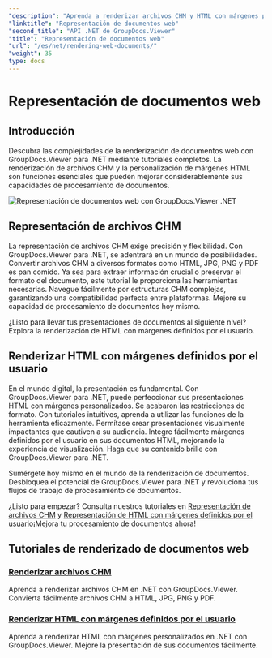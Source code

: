 ```yaml
---
"description": "Aprenda a renderizar archivos CHM y HTML con márgenes personalizados en .NET con GroupDocs.Viewer. Convierta CHM a formatos HTML, JPG, PNG y PDF sin problemas."
"linktitle": "Representación de documentos web"
"second_title": "API .NET de GroupDocs.Viewer"
"title": "Representación de documentos web"
"url": "/es/net/rendering-web-documents/"
"weight": 35
type: docs
---
```

# Representación de documentos web

## Introducción

Descubra las complejidades de la renderización de documentos web con GroupDocs.Viewer para .NET mediante tutoriales completos. La renderización de archivos CHM y la personalización de márgenes HTML son funciones esenciales que pueden mejorar considerablemente sus capacidades de procesamiento de documentos.

![Representación de documentos web con GroupDocs.Viewer .NET](/viewer/rendering-web-documents/image.png)

## Representación de archivos CHM

La representación de archivos CHM exige precisión y flexibilidad. Con GroupDocs.Viewer para .NET, se adentrará en un mundo de posibilidades. Convertir archivos CHM a diversos formatos como HTML, JPG, PNG y PDF es pan comido. Ya sea para extraer información crucial o preservar el formato del documento, este tutorial le proporciona las herramientas necesarias. Navegue fácilmente por estructuras CHM complejas, garantizando una compatibilidad perfecta entre plataformas. Mejore su capacidad de procesamiento de documentos hoy mismo.

¿Listo para llevar tus presentaciones de documentos al siguiente nivel? Explora la renderización de HTML con márgenes definidos por el usuario.

## Renderizar HTML con márgenes definidos por el usuario

En el mundo digital, la presentación es fundamental. Con GroupDocs.Viewer para .NET, puede perfeccionar sus presentaciones HTML con márgenes personalizados. Se acabaron las restricciones de formato. Con tutoriales intuitivos, aprenda a utilizar las funciones de la herramienta eficazmente. Permítase crear presentaciones visualmente impactantes que cautiven a su audiencia. Integre fácilmente márgenes definidos por el usuario en sus documentos HTML, mejorando la experiencia de visualización. Haga que su contenido brille con GroupDocs.Viewer para .NET.

Sumérgete hoy mismo en el mundo de la renderización de documentos. Desbloquea el potencial de GroupDocs.Viewer para .NET y revoluciona tus flujos de trabajo de procesamiento de documentos.

¿Listo para empezar? Consulta nuestros tutoriales en [Representación de archivos CHM](./render-chm/) y [Representación de HTML con márgenes definidos por el usuario](./render-html-margins/)¡Mejora tu procesamiento de documentos ahora!
## Tutoriales de renderizado de documentos web
### [Renderizar archivos CHM](./render-chm/)
Aprenda a renderizar archivos CHM en .NET con GroupDocs.Viewer. Convierta fácilmente archivos CHM a HTML, JPG, PNG y PDF.
### [Renderizar HTML con márgenes definidos por el usuario](./render-html-margins/)
Aprenda a renderizar HTML con márgenes personalizados en .NET con GroupDocs.Viewer. Mejore la presentación de sus documentos fácilmente.